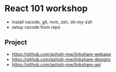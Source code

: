 # React 101 workshop

- install vscode, git, nvm, zsh, oh-my-zsh
- setup vscode from repo

## Project

- https://github.com/ashish-mw/linkshare-webapp
- https://github.com/ashish-mw/linkshare-designs
- https://github.com/ashish-mw/linkshare-api

